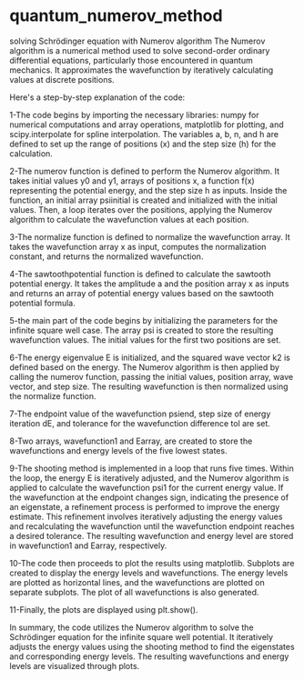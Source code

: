 # quantum_numerov_method
solving Schrödinger equation with Numerov algorithm
The Numerov algorithm is a numerical method used to solve second-order ordinary differential equations, particularly those encountered in quantum mechanics. It approximates the wavefunction by iteratively calculating values at discrete positions.

Here's a step-by-step explanation of the code:

1-The code begins by importing the necessary libraries: numpy for numerical computations and array operations, matplotlib for plotting, and scipy.interpolate for spline interpolation.
The variables a, b, n, and h are defined to set up the range of positions (x) and the step size (h) for the calculation.

2-The numerov function is defined to perform the Numerov algorithm. It takes initial values y0 and y1, arrays of positions x, a function f(x) representing the potential energy, and the step size h as inputs. Inside the function, an initial array psiinitial is created and initialized with the initial values. Then, a loop iterates over the positions, applying the Numerov algorithm to calculate the wavefunction values at each position.

3-The normalize function is defined to normalize the wavefunction array. It takes the wavefunction array x as input, computes the normalization constant, and returns the normalized wavefunction.

4-The sawtoothpotential function is defined to calculate the sawtooth potential energy. It takes the amplitude a and the position array x as inputs and returns an array of potential energy values based on the sawtooth potential formula.

5-the main part of the code begins by initializing the parameters for the infinite square well case. The array psi is created to store the resulting wavefunction values. The initial values for the first two positions are set.

6-The energy eigenvalue E is initialized, and the squared wave vector k2 is defined based on the energy. The Numerov algorithm is then applied by calling the numerov function, passing the initial values, position array, wave vector, and step size. The resulting wavefunction is then normalized using the normalize function.

7-The endpoint value of the wavefunction psiend, step size of energy iteration dE, and tolerance for the wavefunction difference tol are set.

8-Two arrays, wavefunction1 and Earray, are created to store the wavefunctions and energy levels of the five lowest states.

9-The shooting method is implemented in a loop that runs five times. Within the loop, the energy E is iteratively adjusted, and the Numerov algorithm is applied to calculate the wavefunction psi1 for the current energy value. If the wavefunction at the endpoint changes sign, indicating the presence of an eigenstate, a refinement process is performed to improve the energy estimate. This refinement involves iteratively adjusting the energy values and recalculating the wavefunction until the wavefunction endpoint reaches a desired tolerance. The resulting wavefunction and energy level are stored in wavefunction1 and Earray, respectively.

10-The code then proceeds to plot the results using matplotlib. Subplots are created to display the energy levels and wavefunctions. The energy levels are plotted as horizontal lines, and the wavefunctions are plotted on separate subplots. The plot of all wavefunctions is also generated.

11-Finally, the plots are displayed using plt.show().

In summary, the code utilizes the Numerov algorithm to solve the Schrödinger equation for the infinite square well potential. It iteratively adjusts the energy values using the shooting method to find the eigenstates and corresponding energy levels. The resulting wavefunctions and energy levels are visualized through plots.
